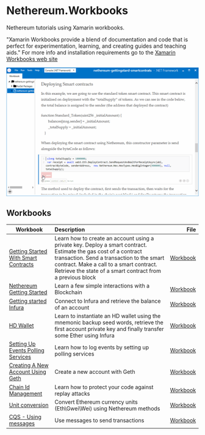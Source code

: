 # Nethereum.Workbooks
Nethereum tutorials using Xamarin workbooks.

"Xamarin Workbooks provide a blend of documentation and code that is perfect for experimentation, learning, and creating guides and teaching aids." For more info and installation requirements go to the [Xamarin Workbooks web site]( https://developer.xamarin.com/guides/cross-platform/workbooks/)

![Workbook sample](screenshots/deploymentSample.gif)

## Workbooks

| Workbook      | Description   | File |
| ------------- |:-------------| -----:|
|[Getting Started With Smart Contracts](nethereum-gettingstard-smartcontrats.workbook)|Learn how to create an account using a private key. Deploy a smart contract. Estimate the gas cost of a contract transaction. Send a transaction to the smart contract. Make a call to a smart contract. Retrieve the state of a smart contract from a previous block|[Workbook](nethereum-gettingstard-smartcontrats.workbook)|
|[Nethereum Getting Started](nethereum-gettingstarted.workbook)|Learn a few simple interactions with a Blockchain|[Workbook](nethereum-gettingstarted.workbook)|
[Getting started Infura](nethereum-gettingstarted-infura.workbook)|Connect to Infura and retrieve the balance of an account|[Workbook](nethereum-gettingstarted-infura.workbook)|
[HD Wallet](nethereum-hdwallet-infura-transfer.workbook)|Learn to instantiate an HD wallet using the mnemonic backup seed words, retrieve the first account private key and finally transfer some Ether using Infura|[Workbook](nethereum-hdwallet-infura-transfer.workbook)|
|[Setting Up Events Polling Services](nethereum-eventdtos-getallchanges.workbook)|Learn how to log events by setting up polling services|[Workbook](nethereum-eventdtos-getallchanges.workbook)|
|[Creating A New Account Using Geth](nethereum-creating-a-new-account-using-geth.workbook)|Create a new account with Geth |[Workbook](nethereum-creating-a-new-account-using-geth.workbook)|
[Chain Id Management](nethereum-chainid-management.workbook)|Learn how to protect your code against replay attacks|[Workbook](nethereum-chainid-management.workbook)|
[Unit conversion](nethereum-converting-units.workbook)|Convert Ethereum currency units \(Eth\Gwei\Wei\) using Nethereum methods|[Workbook](nethereum-chainid-management.workbook)|
[CQS - Using messages](nethereum-cqs-test.workbook)|Use messages to send transactions|[Workbook](nethereum-cqs-test.workbook)||
